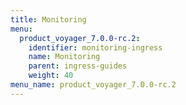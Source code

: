 ```yaml
---
title: Monitoring
menu:
  product_voyager_7.0.0-rc.2:
    identifier: monitoring-ingress
    name: Monitoring
    parent: ingress-guides
    weight: 40
menu_name: product_voyager_7.0.0-rc.2
---
```

